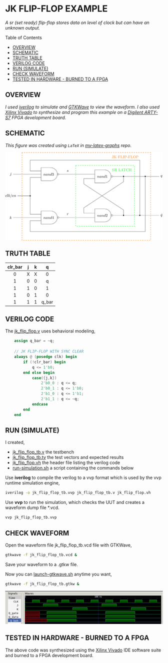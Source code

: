 # JK FLIP-FLOP EXAMPLE

_A sr (set ready) flip-flop stores data on level of clock
but can have an unknown output._

Table of Contents

* [OVERVIEW](https://github.com/JeffDeCola/my-verilog-examples/tree/master/basic-code/sequential-logic/jk_flip_flop#overview)
* [SCHEMATIC](https://github.com/JeffDeCola/my-verilog-examples/tree/master/basic-code/sequential-logic/jk_flip_flop#schematic)
* [TRUTH TABLE](https://github.com/JeffDeCola/my-verilog-examples/tree/master/basic-code/sequential-logic/jk_flip_flop#truth-table)
* [VERILOG CODE](https://github.com/JeffDeCola/my-verilog-examples/tree/master/basic-code/sequential-logic/jk_flip_flop#verilog-code)
* [RUN (SIMULATE)](https://github.com/JeffDeCola/my-verilog-examples/tree/master/basic-code/sequential-logic/jk_flip_flop#run-simulate)
* [CHECK WAVEFORM](https://github.com/JeffDeCola/my-verilog-examples/tree/master/basic-code/sequential-logic/jk_flip_flop#check-waveform)
* [TESTED IN HARDWARE - BURNED TO A FPGA](https://github.com/JeffDeCola/my-verilog-examples/tree/master/basic-code/sequential-logic/jk_flip_flop#tested-in-hardware---burned-to-a-fpga)

## OVERVIEW

_I used
[iverilog](https://github.com/JeffDeCola/my-cheat-sheets/tree/master/hardware/tools/simulation/iverilog-cheat-sheet)
to simulate and
[GTKWave](https://github.com/JeffDeCola/my-cheat-sheets/tree/master/hardware/tools/simulation/gtkwave-cheat-sheet)
to view the waveform. I also used
[Xilinx Vivado](https://github.com/JeffDeCola/my-cheat-sheets/tree/master/hardware/tools/synthesis/xilinx-vivado-cheat-sheet)
to synthesize and program this example on a
[Digilent ARTY-S7](https://github.com/JeffDeCola/my-cheat-sheets/tree/master/hardware/development/fpga-development-boards/digilent-arty-s7-cheat-sheet)
FPGA development board._

## SCHEMATIC

_This figure was created using `LaTeX` in
[my-latex-graphs](https://github.com/JeffDeCola/my-latex-graphs/tree/master/mathematics/applied/electrical-engineering/sequential-logic/jk-flip-flop)
repo._

<p align="center">
    <img src="svgs/jk-flip-flop.svg"
    align="middle"
</p>

## TRUTH TABLE

| clr_bar | j      | k     | q         |
|:-------:|:------:|:-----:|:---------:|
| 0       |  X     |  X    | 0         |
| 1       |  0     |  0    | q         |
| 1       |  1     |  0    | 1         |
| 1       |  0     |  1    | 0         |
| 1       |  1     |  1    | q_bar     |

## VERILOG CODE

The
[jk_flip_flop.v](https://github.com/JeffDeCola/my-verilog-examples/blob/master/basic-code/sequential-logic/jk_flip_flop/jk_flip_flop.v)
uses behavioral modeling,

```verilog
    assign q_bar = ~q;

    // JK FLIP-FLOP WITH SYNC CLEAR
    always @ (posedge clk) begin
        if (!clr_bar) begin
            q <= 1'b0;
        end else begin
            case({j,k})
                2'b0_0 : q <= q;
                2'b0_1 : q <= 1'b0;
                2'b1_0 : q <= 1'b1;
                2'b1_1 : q <= ~q;
            endcase
        end
    end
```

## RUN (SIMULATE)

I created,

* [jk_flip_flop_tb.v](https://github.com/JeffDeCola/my-verilog-examples/blob/master/basic-code/sequential-logic/jk_flip_flop/jk_flip_flop_tb.v)
  the testbench
* [jk_flip_flop_tb.tv](https://github.com/JeffDeCola/my-verilog-examples/blob/master/basic-code/sequential-logic/sr_latch/jk_flip_flop_tb.tv)
  the test vectors and expected results
* [jk_flip_flop.vh](https://github.com/JeffDeCola/my-verilog-examples/blob/master/basic-code/sequential-logic/jk_flip_flop/jk_flip_flop.vh)
  the header file listing the verilog code
* [run-simulation.sh](https://github.com/JeffDeCola/my-verilog-examples/blob/master/basic-code/sequential-logic/jk_flip_flop/run-simulation.sh)
  a script containing the commands below

Use **iverilog** to compile the verilog to a vvp format
which is used by the vvp runtime simulation engine,

```bash
iverilog -o jk_flip_flop_tb.vvp jk_flip_flop_tb.v jk_flip_flop.vh
```

Use **vvp** to run the simulation, which checks the UUT
and creates a waveform dump file *.vcd.

```bash
vvp jk_flip_flop_tb.vvp
```

## CHECK WAVEFORM

Open the waveform file jk_flip_flop_tb.vcd file with GTKWave,

```bash
gtkwave -f jk_flip_flop_tb.vcd &
```

Save your waveform to a .gtkw file.

Now you can
[launch-gtkwave.sh](https://github.com/JeffDeCola/my-verilog-examples/blob/master/launch-GTKWave-script/launch-gtkwave.sh)
anytime you want,

```bash
gtkwave -f jk_flip_flop_tb.gtkw &
```

![jk_flip_flop-waveform.jpg](../../../docs/pics/basic-code/jk_flip_flop-waveform.jpg)

## TESTED IN HARDWARE - BURNED TO A FPGA

The above code was synthesized using the
[Xilinx Vivado](https://github.com/JeffDeCola/my-cheat-sheets/tree/master/hardware/tools/synthesis/xilinx-vivado-cheat-sheet)
IDE software suite and burned to a FPGA development board.
